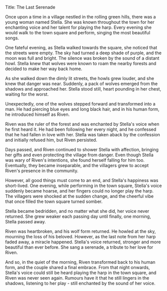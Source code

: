 Title: The Last Serenade

Once upon a time in a village nestled in the rolling green hills, there was a young woman named Stella. She was known throughout the town for her enchanting voice and her talent for playing the harp. Every evening she would walk to the town square and perform, singing the most beautiful songs.

One fateful evening, as Stella walked towards the square, she noticed that the streets were empty. The sky had turned a deep shade of purple, and the moon was full and bright. The silence was broken by the sound of a distant howl. Stella knew that wolves were known to roam the nearby forests and decided to make her way back home.

As she walked down the dimly lit streets, the howls grew louder, and she knew that danger was near. Suddenly, a pack of wolves emerged from the shadows and approached her. Stella stood still, heart pounding in her chest, waiting for the worst.

Unexpectedly, one of the wolves stepped forward and transformed into a man. He had piercing blue eyes and long black hair, and in his human form, he introduced himself as Riven.

Riven was the ruler of the forest and was enchanted by Stella's voice when he first heard it. He had been following her every night, and he confessed that he had fallen in love with her. Stella was taken aback by the confession and initially refused him, but Riven persisted.

Days passed, and Riven continued to shower Stella with affection, bringing her gifts and even protecting the village from danger. Even though Stella was wary of Riven's intentions, she found herself falling for him too. Eventually, they became inseparable, and the villagers grew to accept Riven's presence in the community.

However, all good things must come to an end, and Stella's happiness was short-lived. One evening, while performing in the town square, Stella's voice suddenly became hoarse, and her fingers could no longer play the harp. The villagers were shocked at the sudden change, and the cheerful vibe that once filled the town square turned somber.

Stella became bedridden, and no matter what she did, her voice never returned. She grew weaker each passing day until finally, one morning, Stella passed away.

Riven was heartbroken, and his wolf form returned. He howled at the sky, mourning the loss of his beloved. However, as the last note from her harp faded away, a miracle happened. Stella's voice returned, stronger and more beautiful than ever before. She sang a serenade, a tribute to her love for Riven.

And so, in the quiet of the morning, Riven transformed back to his human form, and the couple shared a final embrace. From that night onwards, Stella's voice could still be heard playing the harp in the town square, and Riven was never seen again. Rumours have it that he still lingers in the shadows, listening to her play - still enchanted by the sound of her voice.